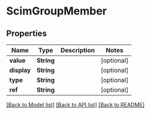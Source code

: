 # ScimGroupMember

## Properties
Name | Type | Description | Notes
------------ | ------------- | ------------- | -------------
**value** | **String** |  | [optional] 
**display** | **String** |  | [optional] 
**type** | **String** |  | [optional] 
**ref** | **String** |  | [optional] 

[[Back to Model list]](../README.md#documentation-for-models) [[Back to API list]](../README.md#documentation-for-api-endpoints) [[Back to README]](../README.md)



